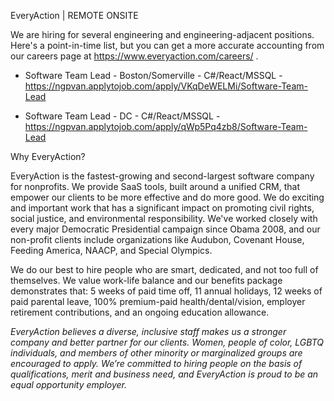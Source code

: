 EveryAction | REMOTE ONSITE

We are hiring for several engineering and engineering-adjacent positions.  Here's a point-in-time list, but you can get a more accurate accounting from our careers page at https://www.everyaction.com/careers/ .

* Software Team Lead - Boston/Somerville - C#/React/MSSQL - https://ngpvan.applytojob.com/apply/VKqDeWELMi/Software-Team-Lead

* Software Team Lead - DC - C#/React/MSSQL - https://ngpvan.applytojob.com/apply/qWp5Pq4zb8/Software-Team-Lead

Why EveryAction?

EveryAction is the fastest-growing and second-largest software company for nonprofits. We provide SaaS tools, built around a unified CRM, that empower our clients to be more effective and do more good. We do exciting and important work that has a significant impact on promoting civil rights, social justice, and environmental responsibility. We've worked closely with every major Democratic Presidential campaign since Obama 2008, and our non-profit clients include organizations like Audubon, Covenant House, Feeding America, NAACP, and Special Olympics.

We do our best to hire people who are smart, dedicated, and not too full of themselves. We value work-life balance and our benefits package demonstrates that: 5 weeks of paid time off, 11 annual holidays, 12 weeks of paid parental leave, 100% premium-paid health/dental/vision, employer retirement contributions, and an ongoing education allowance.

*EveryAction believes a diverse, inclusive staff makes us a stronger company and better partner for our clients. Women, people of color, LGBTQ individuals, and members of other minority or marginalized groups are encouraged to apply. We’re committed to hiring people on the basis of qualifications, merit and business need, and EveryAction is proud to be an equal opportunity employer.*
